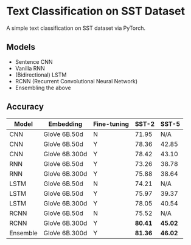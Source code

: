 # Text Classification on SST Dataset

A simple text classification on SST dataset via PyTorch.

## Models

- Sentence CNN
- Vanilla RNN
- (Bidirectional) LSTM
- RCNN (Recurrent Convolutional Neural Network)
- Ensembling the above

## Accuracy

Model| Embedding    |Fine-tuning | SST-2 | SST-5
--|--|--|--|--
CNN  | GloVe 6B.50d  | N | 71.95 | N/A
CNN  | GloVe 6B.50d  | Y | 78.36 | 42.85
CNN  | GloVe 6B.300d | Y | 78.42 | 43.10
RNN  | GloVe 6B.50d  | Y | 73.26 | 38.78
RNN  | GloVe 6B.300d | Y | 75.88 | 38.64
LSTM | GloVe 6B.50d  | N | 74.21 | N/A
LSTM | GloVe 6B.50d  | Y | 75.97 | 39.37
LSTM | GloVe 6B.300d | Y | 78.05 | 40.54
RCNN | GloVe 6B.50d  | N | 75.52 | N/A
RCNN | GloVe 6B.300d | Y | **80.41** | **45.02**
Ensemble | GloVe 6B.300d | Y | **81.36** | **46.02** 